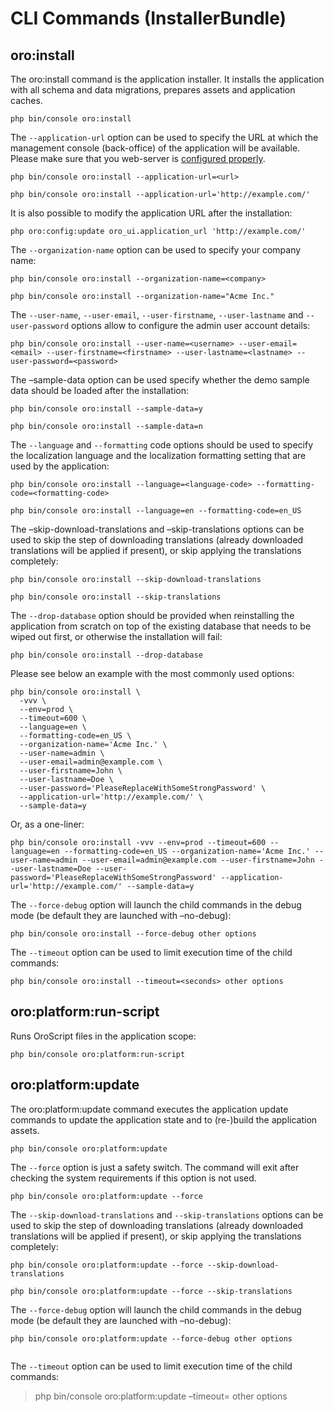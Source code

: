 <a id="bundle-docs-platform-installer-bundle-commands"></a>

# CLI Commands (InstallerBundle)

<a id="bundle-docs-platform-installer-bundle-oro-install-command"></a>

## oro:install

The oro:install command is the application installer. It installs the application with all schema and data migrations, prepares assets and application caches.

```none
php bin/console oro:install
```

The `--application-url` option can be used to specify the URL at which the management console (back-office) of the application will be available.
Please make sure that you web-server is [configured properly](../../../backend/setup/dev-environment/web-server-config.md#installation-web-server-configuration).

```none
php bin/console oro:install --application-url=<url>
```

```none
php bin/console oro:install --application-url='http://example.com/'
```

It is also possible to modify the application URL after the installation:

```none
php oro:config:update oro_ui.application_url 'http://example.com/'
```

The `--organization-name` option can be used to specify your company name:

```none
php bin/console oro:install --organization-name=<company>
```

```none
php bin/console oro:install --organization-name="Acme Inc."
```

The `--user-name`, `--user-email`, `--user-firstname`, `--user-lastname` and `--user-password` options allow to configure the admin user account details:

```none
php bin/console oro:install --user-name=<username> --user-email=<email> --user-firstname=<firstname> --user-lastname=<lastname> --user-password=<password>
```

The –sample-data option can be used specify whether the demo sample data should be loaded after the installation:

```none
php bin/console oro:install --sample-data=y
```

```none
php bin/console oro:install --sample-data=n
```

The `--language` and `--formatting` code options should be used to specify the localization language and the localization formatting setting that are used by the application:

```none
php bin/console oro:install --language=<language-code> --formatting-code=<formatting-code>
```

```none
php bin/console oro:install --language=en --formatting-code=en_US
```

The –skip-download-translations and –skip-translations options can be used to skip the step of downloading translations (already downloaded translations  will be applied if present), or skip applying the translations completely:

```none
php bin/console oro:install --skip-download-translations
```

```none
php bin/console oro:install --skip-translations
```

The `--drop-database` option should be provided when reinstalling the application from scratch on top of the existing database that needs to be wiped out first, or otherwise the installation will fail:

```none
php bin/console oro:install --drop-database
```

Please see below an example with the most commonly used options:

```none
php bin/console oro:install \
  -vvv \
  --env=prod \
  --timeout=600 \
  --language=en \
  --formatting-code=en_US \
  --organization-name='Acme Inc.' \
  --user-name=admin \
  --user-email=admin@example.com \
  --user-firstname=John \
  --user-lastname=Doe \
  --user-password='PleaseReplaceWithSomeStrongPassword' \
  --application-url='http://example.com/' \
  --sample-data=y
```

Or, as a one-liner:

```none
php bin/console oro:install -vvv --env=prod --timeout=600 --language=en --formatting-code=en_US --organization-name='Acme Inc.' --user-name=admin --user-email=admin@example.com --user-firstname=John --user-lastname=Doe --user-password='PleaseReplaceWithSomeStrongPassword' --application-url='http://example.com/' --sample-data=y
```

The `--force-debug` option will launch the child commands in the debug mode (be default they are launched with –no-debug):

```none
php bin/console oro:install --force-debug other options
```

The `--timeout` option can be used to limit execution time of the child commands:

```none
php bin/console oro:install --timeout=<seconds> other options
```

## oro:platform:run-script

Runs OroScript files in the application scope:

```none
php bin/console oro:platform:run-script
```

<a id="installer-bundle-commands-oro-platform-update"></a>

## oro:platform:update

The oro:platform:update command executes the application update commands to update the application state and to (re-)build the application assets.

```none
php bin/console oro:platform:update
```

The `--force` option is just a safety switch. The command will exit after checking the system requirements if this option is not used.

```none
php bin/console oro:platform:update --force
```

The `--skip-download-translations` and `--skip-translations` options can be used to skip the step of downloading translations (already downloaded translations will be applied if present), or skip applying the translations completely:

```none
php bin/console oro:platform:update --force --skip-download-translations
```

```none
php bin/console oro:platform:update --force --skip-translations
```

The `--force-debug` option will launch the child commands in the debug mode (be default they are launched with –no-debug):

```none
php bin/console oro:platform:update --force-debug other options
```

```none
```

The `--timeout` option can be used to limit execution time of the child commands:

> php bin/console oro:platform:update –timeout=<seconds> other options
